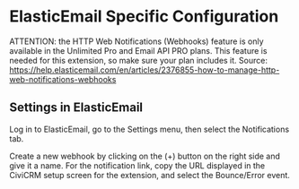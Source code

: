 # ElasticEmail Specific Configuration

ATTENTION: the HTTP Web Notifications (Webhooks) feature is only available in the Unlimited Pro and Email API PRO plans. This feature is needed for this extension, so make sure your plan includes it. Source: https://help.elasticemail.com/en/articles/2376855-how-to-manage-http-web-notifications-webhooks

## Settings in ElasticEmail
Log in to ElasticEmail, go to the Settings menu, then select the Notifications tab.

Create a new webhook by clicking on the (+) button on the right side and give it a name. For the notification link, copy the URL displayed in the CiviCRM setup screen for the extension, and select the Bounce/Error event.
